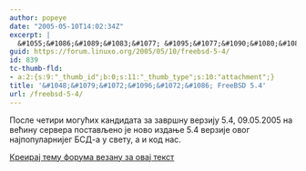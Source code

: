 ```yaml
---
author: popeye
date: "2005-05-10T14:02:34Z"
excerpt: |
  &#1055;&#1086;&#1089;&#1083;&#1077; &#1095;&#1077;&#1090;&#1080;&#1088;&#1080; &#1084;&#1086;&#1075;&#1091;&#1115;&#1080;&#1093; &#1082;&#1072;&#1085;&#1076;&#1080;&#1076;&#1072;&#1090;&#1072; &#1079;&#1072; &#1079;&#1072;&#1074;&#1088;&#1096;&#1085;&#1091; &#1074;&#1077;&#1088;&#1079;&#1080;&#1112;&#1091; 5.4, 09.05.2005 &#1085;&#1072; &#1074;&#1077;&#1115;&#1080;&#1085;&#1091; &#1089;&#1077;&#1088;&#1074;&#1077;&#1088;&#1072; &#1087;&#1086;&#1089;&#1090;&#1072;&#1074;&#1113;&#1077;&#1085;&#1086; &#1112;&#1077; &#1085;&#1086;&#1074;&#1086; &#1080;&#1079;&#1076;&#1072;&#1114;&#1077; 5.4 &#1074;&#1077;&#1088;&#1079;&#1080;&#1112;&#1077; &#1086;&#1074;&#1086;&#1075; &#1085;&#1072;&#1112;&#1087;&#1086;&#1087;&#1091;&#1083;&#1072;&#1088;&#1085;&#1080;&#1112;&#1077;&#1075; &#1041;&#1057;&#1044;-&#1072; &#1091; &#1089;&#1074;&#1077;&#1090;&#1091;, &#1072; &#1080; &#1082;&#1086;&#1076; &#1085;&#1072;&#1089;.<br />
guid: https://forum.linuxo.org/2005/05/10/freebsd-5-4/
id: 839
tc-thumb-fld:
- a:2:{s:9:"_thumb_id";b:0;s:11:"_thumb_type";s:10:"attachment";}
title: '&#1048;&#1079;&#1072;&#1096;&#1072;&#1086; FreeBSD 5.4'
url: /freebsd-5-4/
---
```

&#1055;&#1086;&#1089;&#1083;&#1077; &#1095;&#1077;&#1090;&#1080;&#1088;&#1080; &#1084;&#1086;&#1075;&#1091;&#1115;&#1080;&#1093; &#1082;&#1072;&#1085;&#1076;&#1080;&#1076;&#1072;&#1090;&#1072; &#1079;&#1072; &#1079;&#1072;&#1074;&#1088;&#1096;&#1085;&#1091; &#1074;&#1077;&#1088;&#1079;&#1080;&#1112;&#1091; 5.4, 09.05.2005 &#1085;&#1072; &#1074;&#1077;&#1115;&#1080;&#1085;&#1091; &#1089;&#1077;&#1088;&#1074;&#1077;&#1088;&#1072; &#1087;&#1086;&#1089;&#1090;&#1072;&#1074;&#1113;&#1077;&#1085;&#1086; &#1112;&#1077; &#1085;&#1086;&#1074;&#1086; &#1080;&#1079;&#1076;&#1072;&#1114;&#1077; 5.4 &#1074;&#1077;&#1088;&#1079;&#1080;&#1112;&#1077; &#1086;&#1074;&#1086;&#1075; &#1085;&#1072;&#1112;&#1087;&#1086;&#1087;&#1091;&#1083;&#1072;&#1088;&#1085;&#1080;&#1112;&#1077;&#1075; &#1041;&#1057;&#1044;-&#1072; &#1091; &#1089;&#1074;&#1077;&#1090;&#1091;, &#1072; &#1080; &#1082;&#1086;&#1076; &#1085;&#1072;&#1089;.  
<!--break-->

[Креирај тему форума везану за овај текст](https://linuxo.org/nova-tema-na-forumu/?se_pid=839)